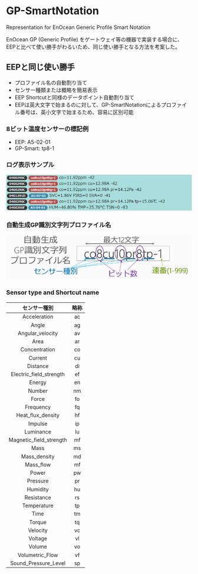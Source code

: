 # GP-SmartNotation

Representation for EnOcean Generic Profile Smart Notation

EnOcean GP (Generic Profile) をゲートウェイ等の機器で実装する場合に、EEPと比べて使い勝手がわるいため、同じ使い勝手となる方法を考案した。

## EEPと同じ使い勝手
- プロファイル名の自動割り当て
- センサー種類または概略を簡易表示
- EEP Shortcutと同様のデータポイント自動割り当て
- EEPは英大文字で始まるのに対して、GP-SmartNotationによるプロファイル番号は、英小文字で始まるため、容易に区別可能

### 8ビット温度センサーの標記例
- EEP: A5-02-01
- GP-Smart: tp8-1

### ログ表示サンプル 

![LogLineSample](Sample.png)

### 自動生成GP識別文字列プロファイル名

![ProfileString](ProfileString.png)

### Sensor type and Shortcut name

| センサー種別 | 略称 |
|:-:|:-:|
| Acceleration | ac |
| Angle | ag |
| Angular_velocity | av |
| Area | ar |
| Concentration | co |
| Current | cu |
| Distance | di |
| Electric_field_strength | ef |
| Energy | en |
| Number | nm |
| Force | fo |
| Frequency | fq |
| Heat_flux_density | hf |
| Impulse | ip |
| Luminance | lu |
| Magnetic_field_strength | mf |
| Mass | ms |
| Mass_density | md |
| Mass_flow | mf |
| Power | pw |
| Pressure | pr |
| Humidity | hu |
| Resistance | rs |
| Temperature | tp |
| Time | tm |
| Torque | tq |
| Velocity | vc |
| Voltage | vl |
| Volume | vo |
| Volumetric_Flow | vf |
| Sound_Pressure_Level | sp |


